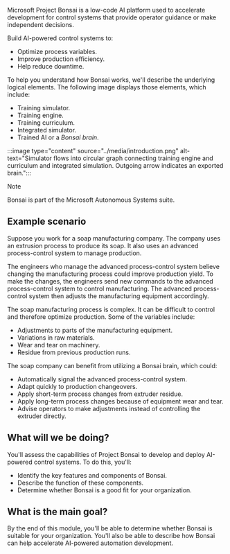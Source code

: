 Microsoft Project Bonsai is a low-code AI platform used to accelerate development for control systems that provide operator guidance or make independent decisions. 

Build AI-powered control systems to:

- Optimize process variables.
- Improve production efficiency.
- Help reduce downtime.

To help you understand how Bonsai works, we'll describe the underlying logical elements. The following image displays those elements, which include:

- Training simulator.
- Training engine.
- Training curriculum.
- Integrated simulator.
- Trained AI or a *Bonsai brain*.

:::image type="content" source="../media/introduction.png" alt-text="Simulator flows into circular graph connecting training engine and curriculum and integrated simulation. Outgoing arrow indicates an exported brain.":::

> [!NOTE]
> Bonsai is part of the Microsoft Autonomous Systems suite.

## Example scenario

Suppose you work for a soap manufacturing company. The company uses an extrusion process to produce its soap. It also uses an advanced process-control system to manage production.

The engineers who manage the advanced process-control system believe changing the manufacturing process could improve production yield. To make the changes, the engineers send new commands to the advanced process-control system to control manufacturing. The advanced process-control system then adjusts the manufacturing equipment accordingly.

The soap manufacturing process is complex. It can be difficult to control and therefore optimize production. Some of the variables include:

- Adjustments to parts of the manufacturing equipment.
- Variations in raw materials.
- Wear and tear on machinery.
- Residue from previous production runs.

The soap company can benefit from utilizing a Bonsai brain, which could:

- Automatically signal the advanced process-control system.
- Adapt quickly to production changeovers.
- Apply short-term process changes from extruder residue.
- Apply long-term process changes because of equipment wear and tear.
- Advise operators to make adjustments instead of controlling the extruder directly.

## What will we be doing?

You'll assess the capabilities of Project Bonsai to develop and deploy AI-powered control systems. To do this, you'll:

- Identify the key features and components of Bonsai.
- Describe the function of these components.
- Determine whether Bonsai is a good fit for your organization.

## What is the main goal?

By the end of this module, you'll be able to determine whether Bonsai is suitable for your organization. You'll also be able to describe how Bonsai can help accelerate AI-powered automation development.
